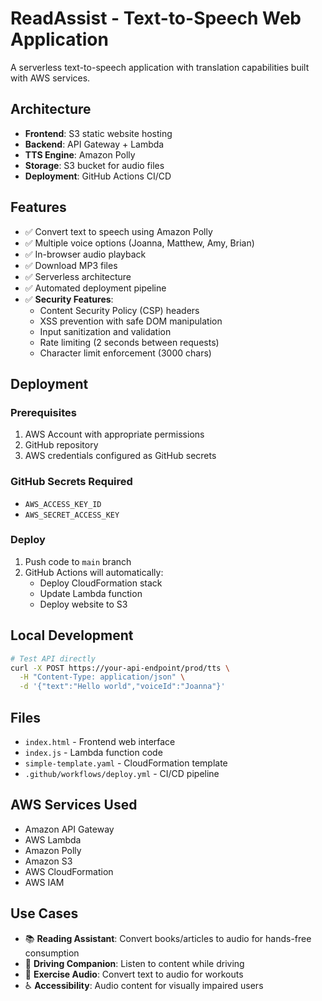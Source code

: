 # ReadAssist - Text-to-Speech Web Application

A serverless text-to-speech application with translation capabilities built with AWS services.

## Architecture

- **Frontend**: S3 static website hosting
- **Backend**: API Gateway + Lambda
- **TTS Engine**: Amazon Polly
- **Storage**: S3 bucket for audio files
- **Deployment**: GitHub Actions CI/CD

## Features

- ✅ Convert text to speech using Amazon Polly
- ✅ Multiple voice options (Joanna, Matthew, Amy, Brian)
- ✅ In-browser audio playback
- ✅ Download MP3 files
- ✅ Serverless architecture
- ✅ Automated deployment pipeline
- ✅ **Security Features**:
  - Content Security Policy (CSP) headers
  - XSS prevention with safe DOM manipulation
  - Input sanitization and validation
  - Rate limiting (2 seconds between requests)
  - Character limit enforcement (3000 chars)

## Deployment

### Prerequisites

1. AWS Account with appropriate permissions
2. GitHub repository
3. AWS credentials configured as GitHub secrets

### GitHub Secrets Required

- `AWS_ACCESS_KEY_ID`
- `AWS_SECRET_ACCESS_KEY`

### Deploy

1. Push code to `main` branch
2. GitHub Actions will automatically:
   - Deploy CloudFormation stack
   - Update Lambda function
   - Deploy website to S3

## Local Development

```bash
# Test API directly
curl -X POST https://your-api-endpoint/prod/tts \
  -H "Content-Type: application/json" \
  -d '{"text":"Hello world","voiceId":"Joanna"}'
```

## Files

- `index.html` - Frontend web interface
- `index.js` - Lambda function code
- `simple-template.yaml` - CloudFormation template
- `.github/workflows/deploy.yml` - CI/CD pipeline

## AWS Services Used

- Amazon API Gateway
- AWS Lambda
- Amazon Polly
- Amazon S3
- AWS CloudFormation
- AWS IAM

## Use Cases

- 📚 **Reading Assistant**: Convert books/articles to audio for hands-free consumption
- 🚗 **Driving Companion**: Listen to content while driving
- 🏃 **Exercise Audio**: Convert text to audio for workouts
- ♿ **Accessibility**: Audio content for visually impaired users